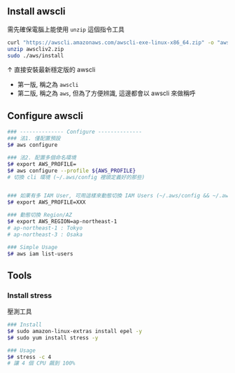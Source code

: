 

## Install awscli

需先確保電腦上能使用 `unzip` 這個指令工具

```bash
curl "https://awscli.amazonaws.com/awscli-exe-linux-x86_64.zip" -o "awscliv2.zip"
unzip awscliv2.zip
sudo ./aws/install
```

↑ 直接安裝最新穩定版的 awscli

- 第一版, 稱之為 `awscli`
- 第二版, 稱之為 `aws`, 但為了方便辨識, 這邊都會以 awscli 來做稱呼


## Configure awscli

```bash
### -------------- Configure --------------
### 法1. 僅配置預設
$# aws configure

### 法2. 配置多個命名環境
$# export AWS_PROFILE=
$# aws configure --profile ${AWS_PROFILE}
# 切換 cli 環境 (~/.aws/config 裡頭定義好的那些)


### 如果有多 IAM User, 可用這樣來動態切換 IAM Users (~/.aws/config && ~/.aws/credential 底下以配置的用戶)
$# export AWS_PROFILE=XXX

### 動態切換 Region/AZ
$# export AWS_REGION=ap-northeast-1
# ap-northeast-1 : Tokyo
# ap-northeast-3 : Osaka

### Simple Usage
$# aws iam list-users
```


## Tools

### Install stress

壓測工具

```bash
### Install
$# sudo amazon-linux-extras install epel -y
$# sudo yum install stress -y

### Usage
$# stress -c 4
# 讓 4 個 CPU 飆到 100%
```
